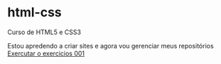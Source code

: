 # html-css
 Curso de HTML5 e CSS3

Estou apredendo a criar sites e agora vou gerenciar meus repositórios
<a href="https://sant-marcos.github.io/html-css/exercicios/ex001/index.html"> Exercutar o exercicios 001</a>